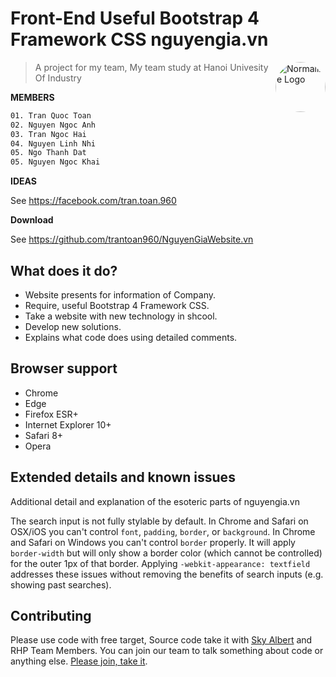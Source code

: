 # Front-End Useful Bootstrap 4 Framework CSS nguyengia.vn

<a href="https://github.com/trantoan960/NguyenGiaWebsite.vn"><img
  src="https://github.com/trantoan960/NguyenGiaWebsite.vn/skyalbert.jpeg" alt="Normalize Logo"
  width="80" height="80" style="border-radius: 50%" align="right"></a>

> A project for my team, My team study at Hanoi Univesity Of Industry



**MEMBERS**

```sh
01. Tran Quoc Toan
02. Nguyen Ngoc Anh
03. Tran Ngoc Hai
04. Nguyen Linh Nhi
05. Ngo Thanh Dat
05. Nguyen Ngoc Khai
```

**IDEAS**

See https://facebook.com/tran.toan.960

**Download**

See https://github.com/trantoan960/NguyenGiaWebsite.vn


## What does it do?

* Website presents for information of Company.
* Require, useful Bootstrap 4 Framework CSS.
* Take a website with new technology in shcool.
* Develop new solutions.
* Explains what code does using detailed comments.


## Browser support

* Chrome
* Edge
* Firefox ESR+
* Internet Explorer 10+
* Safari 8+
* Opera


## Extended details and known issues

Additional detail and explanation of the esoteric parts of nguyengia.vn

The search input is not fully stylable by default. In Chrome and Safari on
OSX/iOS you can't control `font`, `padding`, `border`, or `background`. In
Chrome and Safari on Windows you can't control `border` properly. It will apply
`border-width` but will only show a border color (which cannot be controlled)
for the outer 1px of that border. Applying `-webkit-appearance: textfield`
addresses these issues without removing the benefits of search inputs (e.g.
showing past searches).

## Contributing

Please use code with free target, Source code take it with [Sky Albert](https://facebook.com/tran.toan.960) and RHP Team Members. You can join our team to talk something about code or anything else. [Please join, take it](https://discord.gg/UnZ4QTJ).

